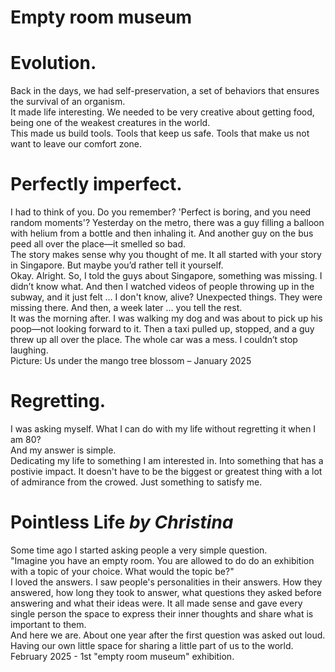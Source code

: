 # Empty room museum

<div id="slide0" class="slide">
<div class="title">
<h1>Evolution.</h1>
<p>Back in the days, we had self-preservation, a set of behaviors that ensures the survival of an organism.
<br>
It made life interesting. We needed to be very creative about getting food, being one of the weakest creatures in the world.
<br>
This made us build tools. Tools that keep us safe. Tools that make us not want to leave our comfort zone.
</p>
</div>
</div>

<div id="slide1" class="slide">
<div class="title">
<h1>Perfectly imperfect.</h1>
<p>I had to think of you. Do you remember? 'Perfect is boring, and you need random moments'? Yesterday on the metro, there was a guy filling a balloon with helium from a bottle and then inhaling it. And another guy on the bus peed all over the place—it smelled so bad.
<br>
The story makes sense why you thought of me. It all started with your story in Singapore. But maybe you’d rather tell it yourself.
<br>
Okay. Alright. So, I told the guys about Singapore, something was missing. I didn’t know what. And then I watched videos of people throwing up in the subway, and it just felt ... I don't know, alive? Unexpected things. They were missing there. And then, a week later ... you tell the rest.
<br> 
It was the morning after. I was walking my dog and was about to pick up his poop—not looking forward to it. Then a taxi pulled up, stopped, and a guy threw up all over the place. The whole car was a mess. I couldn’t stop laughing.
<br>
Picture: Us under the mango tree blossom – January 2025</p>
</div>
</div>

<div id="slide2" class="slide">
<div class="title">
<h1>Regretting.</h1>
<p>I was asking myself. What I can do with my life without regretting it when I am 80?<br>
And my answer is simple.<br>
Dedicating my life to something I am interested in. Into something that has a postivie impact. It doesn't have to be the biggest or greatest thing with a lot of admirance from the crowed. Just something to satisfy me.
</p>
</div>
<!--<img src="https://picsum.photos/980/600">
<img src="https://picsum.photos/960/600"> -->
</div>

<div id="slide3" class="slide">
<div class="title">
<h1>Pointless Life <i>by Christina</i></h1>
<p>Some time ago I started asking people a very simple question. 
<br>
"Imagine you have an empty room. You are allowed to do do an exhibition with a topic of your choice. What would the topic be?"
<br>
I loved the answers. I saw people's personalities in their answers. How they answered, how long they took to answer, what questions they asked before answering and what their ideas were. It all made sense and gave every single person the space to express their inner thoughts and share what is important to them.
<br>
And here we are. About one year after the first question was asked out loud. Having our own little space for sharing a little part of us to the world. 
<br>
February 2025 - 1st "empty room museum" exhibition</b>.
</p>
</div>
</div>